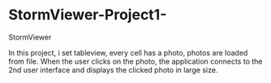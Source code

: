 # StormViewer-Project1-
StormViewer

In this project, i set tableview, every cell has a photo, photos are loaded from file. 
When the user clicks on the photo, the application connects to the 2nd user interface and displays the clicked photo in large size. 

